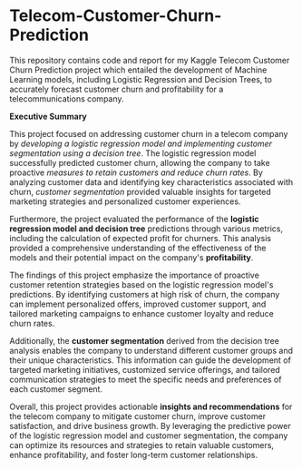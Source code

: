 # Telecom-Customer-Churn-Prediction
This repository contains code and report for my Kaggle Telecom Customer Churn Prediction project which entailed the development of Machine Learning models, including Logistic Regression and Decision Trees, to accurately forecast customer churn and profitability for a telecommunications company.

**Executive Summary**

This project focused on addressing customer churn in a telecom company by _developing a logistic 
regression model and implementing customer segmentation using a decision tree_. The logistic 
regression model successfully predicted customer churn, allowing the company to take proactive 
_measures to retain customers and reduce churn rates_. By analyzing customer data and identifying 
key characteristics associated with churn, _customer segmentation_ provided valuable insights for 
targeted marketing strategies and personalized customer experiences.

Furthermore, the project evaluated the performance of the **logistic regression model and decision 
tree** predictions through various metrics, including the calculation of expected profit for churners. 
This analysis provided a comprehensive understanding of the effectiveness of the models and their 
potential impact on the company's **profitability**.

The findings of this project emphasize the importance of proactive customer retention strategies 
based on the logistic regression model's predictions. By identifying customers at high risk of churn, 
the company can implement personalized offers, improved customer support, and tailored marketing 
campaigns to enhance customer loyalty and reduce churn rates.

Additionally, the **customer segmentation** derived from the decision tree analysis enables the 
company to understand different customer groups and their unique characteristics. This information 
can guide the development of targeted marketing initiatives, customized service offerings, and 
tailored communication strategies to meet the specific needs and preferences of each customer 
segment.

Overall, this project provides actionable **insights and recommendations** for the telecom company to 
mitigate customer churn, improve customer satisfaction, and drive business growth. By leveraging 
the predictive power of the logistic regression model and customer segmentation, the company can 
optimize its resources and strategies to retain valuable customers, enhance profitability, and foster 
long-term customer relationships.
